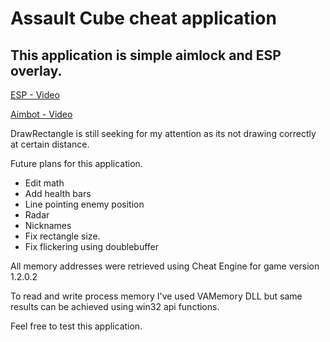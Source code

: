 # Assault Cube cheat application

## This application is simple aimlock and ESP overlay.

[ESP - Video](https://streamable.com/w8lou)

[Aimbot - Video](https://streamable.com/zrwrp)


DrawRectangle is still seeking for my attention as its not drawing correctly at certain distance.

Future plans for this application.
  - Edit math
  - Add health bars
  - Line pointing enemy position
  - Radar
  - Nicknames
  - Fix rectangle size.
  - Fix flickering using doublebuffer


All memory addresses were retrieved using Cheat Engine for game version 1.2.0.2

To read and write process memory I've used VAMemory DLL but same results can be achieved using win32 api functions.


Feel free to test this application.
